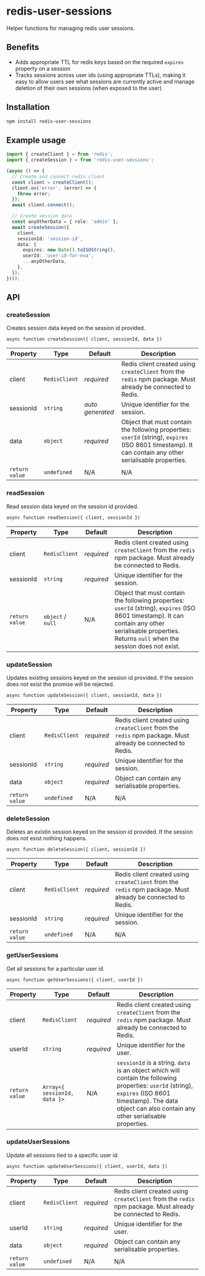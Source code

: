 # redis-user-sessions

Helper functions for managing redis user sessions.

## Benefits

- Adds appropriate TTL for redis keys based on the required `expires` property on a session
- Tracks sessions across user ids (using appropriate TTLs), making it easy to allow users see what sessions are currently active and manage deletion of their own sessions (when exposed to the user)

## Installation

```sh
npm install redis-user-sessions
```

## Example usage

```ts
import { createClient } = from 'redis';
import { createSession } = from 'redis-user-sessions';

(async () => {
  // Create and connect redis client
  const client = createClient();
  client.on('error', (error) => {
    throw error;
  });
  await client.connect();

  // Create session data
  const anyOtherData = { role: 'admin' };
  await createSession({
    client,
    sessionId: 'session-id',
    data: {
      expires: new Date().toISOString(),
      userId: 'user-id-for-eva',
      ...anyOtherData,
    },
  });
})();
```

## API

### createSession

Creates session data keyed on the session id provided.

`async function createSession({ client, sessionId, data })`

<!-- https://www.tablesgenerator.com/markdown_tables -->

| Property       | Type          | Default          | Description                                                                                                                                             |
| -------------- | ------------- | ---------------- | ------------------------------------------------------------------------------------------------------------------------------------------------------- |
| client         | `RedisClient` | _required_       | Redis client created using `createClient` from the `redis` npm package. Must already be connected to Redis.                                             |
| sessionId      | `string`      | _auto generated_ | Unique identifier for the session.                                                                                                                      |
| data           | `object`      | _required_       | Object that must contain the following properties: `userId` (string), `expires` (ISO 8601 timestamp). It can contain any other serialisable properties. |
| `return value` | `undefined`   | N/A              | N/A                                                                                                                                                     |

### readSession

Read session data keyed on the session id provided.

`async function readSession({ client, sessionId })`

<!-- https://www.tablesgenerator.com/markdown_tables -->

| Property       | Type              | Default    | Description                                                                                                                                                                                             |
| -------------- | ----------------- | ---------- | ------------------------------------------------------------------------------------------------------------------------------------------------------------------------------------------------------- |
| client         | `RedisClient`     | _required_ | Redis client created using `createClient` from the `redis` npm package. Must already be connected to Redis.                                                                                             |
| sessionId      | `string`          | _required_ | Unique identifier for the session.                                                                                                                                                                      |
| `return value` | `object` / `null` | N/A        | Object that must contain the following properties: `userId` (string), `expires` (ISO 8601 timestamp). It can contain any other serialisable properties. Returns `null` when the session does not exist. |

### updateSession

Updates existing sessions keyed on the session id provided. If the session does not exist the promise will be rejected.

`async function updateSession({ client, sessionId, data })`

<!-- https://www.tablesgenerator.com/markdown_tables -->

| Property       | Type          | Default    | Description                                                                                                 |
| -------------- | ------------- | ---------- | ----------------------------------------------------------------------------------------------------------- |
| client         | `RedisClient` | _required_ | Redis client created using `createClient` from the `redis` npm package. Must already be connected to Redis. |
| sessionId      | `string`      | _required_ | Unique identifier for the session.                                                                          |
| data           | `object`      | _required_ | Object can contain any serialisable properties.                                                             |
| `return value` | `undefined`   | N/A        | N/A                                                                                                         |

### deleteSession

Deletes an existin session keyed on the session id provided. If the session does not exist nothing happens.

`async function deleteSession({ client, sessionId })`

<!-- https://www.tablesgenerator.com/markdown_tables -->

| Property       | Type          | Default    | Description                                                                                                 |
| -------------- | ------------- | ---------- | ----------------------------------------------------------------------------------------------------------- |
| client         | `RedisClient` | _required_ | Redis client created using `createClient` from the `redis` npm package. Must already be connected to Redis. |
| sessionId      | `string`      | _required_ | Unique identifier for the session.                                                                          |
| `return value` | `undefined`   | N/A        | N/A                                                                                                         |

### getUserSessions

Get all sessions for a particular user id.

`async function getUserSessions({ client, userId })`

<!-- https://www.tablesgenerator.com/markdown_tables -->

| Property       | Type                         | Default    | Description                                                                                                                                                                                                      |
| -------------- | ---------------------------- | ---------- | ---------------------------------------------------------------------------------------------------------------------------------------------------------------------------------------------------------------- |
| client         | `RedisClient`                | _required_ | Redis client created using `createClient` from the `redis` npm package. Must already be connected to Redis.                                                                                                      |
| userId         | `string`                     | _required_ | Unique identifier for the user.                                                                                                                                                                                  |
| `return value` | `Array<{ sessionId, data }>` | N/A        | `sessionId` is a string. `data` is an object which will contain the following properties: `userId` (string), `expires` (ISO 8601 timestamp). The data object can also contain any other serialisable properties. |

### updateUserSessions

Update all sessions tied to a specific user id.

`async function updateUserSessions({ client, userId, data })`

<!-- https://www.tablesgenerator.com/markdown_tables -->

| Property       | Type          | Default    | Description                                                                                                 |
| -------------- | ------------- | ---------- | ----------------------------------------------------------------------------------------------------------- |
| client         | `RedisClient` | _required_ | Redis client created using `createClient` from the `redis` npm package. Must already be connected to Redis. |
| userId         | `string`      | _required_ | Unique identifier for the user.                                                                             |
| data           | `object`      | _required_ | Object can contain any serialisable properties.                                                             |
| `return value` | `undefined`   | N/A        | N/A                                                                                                         |
